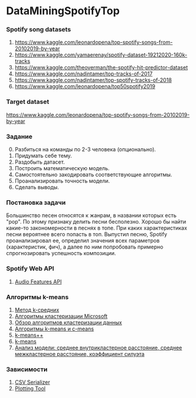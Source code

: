 # DataMiningSpotifyTop


### Spotify song datasets
1. https://www.kaggle.com/leonardopena/top-spotify-songs-from-20102019-by-year
2. https://www.kaggle.com/yamaerenay/spotify-dataset-19212020-160k-tracks
3. https://www.kaggle.com/theoverman/the-spotify-hit-predictor-dataset
4. https://www.kaggle.com/nadintamer/top-tracks-of-2017
5. https://www.kaggle.com/nadintamer/top-spotify-tracks-of-2018
6. https://www.kaggle.com/leonardopena/top50spotify2019

### Target dataset
https://www.kaggle.com/leonardopena/top-spotify-songs-from-20102019-by-year

### Задание
0. Разбиться на команды по 2-3 человека (опционально).
1. Придумать себе тему.
2. Раздобыть датасет.
3. Построить математическую модель.
4. Самостоятельно закодировать соответствующие алгоритмы.
5. Проанализировать точность модели.
6. Сделать выводы.

### Постановка задачи

Большинство песен относятся к жанрам, в названии которых есть "pop". По этому признаку делить песни бесполезно. Хорошо бы найти какие-то закономерности в песнях в топе. При каких характеристиках песни вероятнее всего попасть в топ. Выпустил песню, Spotify проанализировал ее, определил значения всех параметров (характеристик, фич), а далее по ним попробовать примерно спрогнозировать успешность композиции.

### Spotify Web API
1. [Audio Features API](https://developer.spotify.com/documentation/web-api/reference/tracks/get-audio-features/)

### Алгоритмы k-means
1. [Метод k-средних](https://wiki.loginom.ru/articles/k-means.html)
2. [Алгоритмы кластеризации Microsoft](https://docs.microsoft.com/ru-ru/analysis-services/data-mining/microsoft-clustering-algorithm?view=asallproducts-allversions)
3. [Обзор алгоритмов кластеризации данных](https://habr.com/ru/post/101338/)
4. [Алгоритмы k-means и c-means](https://habr.com/ru/post/67078/)
5. [k-means++](https://ru.wikipedia.org/wiki/K-means%2B%2B)
6. [k-means](https://ru.qaz.wiki/wiki/K-means_clustering)
7. [Анализ модели: среднее внутрикластерное расстояние, среднее межкластерное расстояние, коэффициент силуэта](https://ru.coursera.org/lecture/unsupervised-learning/otsienka-kachiestva-i-riekomiendatsii-po-rieshieniiu-zadachi-klastierizatsii-FKgPk)

### Зависимости
1. [CSV Serializer](https://github.com/DenisBelobrotski/CsvSerializer)
2. [Plotting Tool](https://github.com/swharden/ScottPlot)
